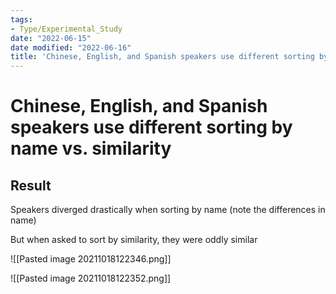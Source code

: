 ```yaml
---
tags:
- Type/Experimental_Study
date: "2022-06-15"
date modified: "2022-06-16"
title: 'Chinese, English, and Spanish speakers use different sorting by name vs. similarity'
---
```


# Chinese, English, and Spanish speakers use different sorting by name vs. similarity

## Result
Speakers diverged drastically when sorting by name (note the differences in name)

But when asked to sort by similarity, they were oddly similar

![[Pasted image 20211018122346.png]]

![[Pasted image 20211018122352.png]]
